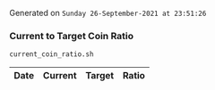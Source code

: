 Generated on `Sunday 26-September-2021 at 23:51:26`

### Current to Target Coin Ratio
`current_coin_ratio.sh`

Date|Current|Target|Ratio
---|---|---|---
